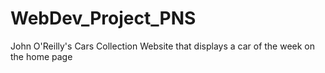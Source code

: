 # WebDev_Project_PNS
John O'Reilly's Cars Collection Website that displays a car of the week on the home page 
